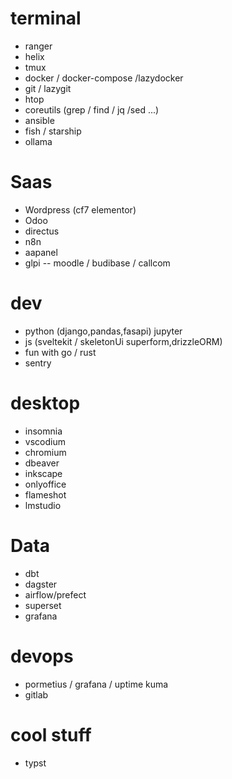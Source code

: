 # terminal
 - ranger
 - helix
 - tmux
 - docker / docker-compose /lazydocker
 - git / lazygit
 - htop
 - coreutils (grep / find / jq /sed ...)
 - ansible
 - fish / starship
 - ollama

# Saas
 - Wordpress (cf7 elementor)
 - Odoo
 - directus
 - n8n
 - aapanel
 - glpi
 -- moodle / budibase / callcom

# dev
 - python (django,pandas,fasapi) jupyter
 - js (sveltekit / skeletonUi superform,drizzleORM)
 - fun with go / rust
 - sentry

# desktop
 - insomnia
 - vscodium
 - chromium
 - dbeaver
 - inkscape
 - onlyoffice
 - flameshot
 - lmstudio

# Data
 - dbt
 - dagster
 - airflow/prefect
 - superset
 - grafana

# devops
- pormetius / grafana / uptime kuma
- gitlab

# cool stuff
- typst
